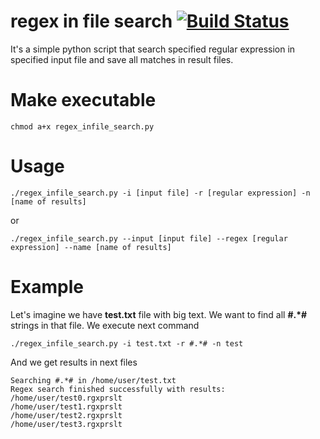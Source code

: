 # regex in file search [![Build Status](https://travis-ci.org/ltblueberry/regex-infile-search.svg?branch=master)](https://travis-ci.org/ltblueberry/regex-infile-search)
It's a simple python script that search specified regular expression in specified input file and save all matches in result files.

# Make executable
```
chmod a+x regex_infile_search.py
```

# Usage
```
./regex_infile_search.py -i [input file] -r [regular expression] -n [name of results]
```
or
```
./regex_infile_search.py --input [input file] --regex [regular expression] --name [name of results]
```

# Example
Let's imagine we have **test.txt** file with big text.
We want to find all **#.*#** strings in that file. We execute next command
```
./regex_infile_search.py -i test.txt -r #.*# -n test
```
And we get results in next files
```
Searching #.*# in /home/user/test.txt
Regex search finished successfully with results:
/home/user/test0.rgxprslt
/home/user/test1.rgxprslt
/home/user/test2.rgxprslt
/home/user/test3.rgxprslt
```